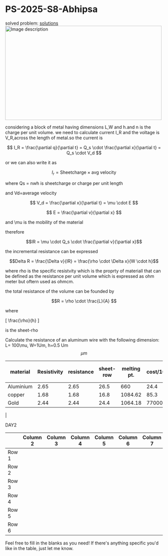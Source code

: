 

# PS-2025-S8-Abhipsa
solved problem: [solutions](https://www.dropbox.com/scl/fi/5rqmi5yh19mftt9z2mfig/PS-Day-1.pdf?rlkey=melm7zlwfyjr6z57oid2cx02k&st=qw25icdu&dl=0)
<img src="https://github.com/user-attachments/assets/fd4134f4-157f-4b62-b430-bfc1c74f6dd9" alt="Image description" width="500" height="300">


considering a block of metal having dimensions L,W and h.and n is the charge per unit volume.
we need to calculate current I_R and the voltage is V_R,across the length of metal.so the current is 


$$ I_R = \frac{\partial q}{\partial t} = Q_s \cdot \frac{\partial x}{\partial t} = Q_s \cdot V_d $$

or we can also write it as

$$ I_r = \text{Sheetcharge} \times \text{avg velocity} $$


where Qs = n*w*h is sheetcharge or charge per unit length


and Vd=average velocity 

$$ V_d = \frac{\partial x}{\partial t} = \mu \cdot E $$

$$ E = \frac{\partial v}{\partial x} $$


 and \mu is the mobility of the material


therefore 


$$IR = \mu \cdot Q_s \cdot \frac{\partial v}{\partial x}$$


the incremental resistance can be expressed


$$Delta R = \frac{\Delta v}{IR} = \frac{\rho \cdot \Delta x}{W \cdot h}$$


where rho is the specific resistvity which is the proprty of materiall that can be defined as the resistance per unit volume which is expressed as ohm meter but oftern used as ohmcm.

the total resistance of the volume can be founded by 



$$R = \rho \cdot \frac{L}{A} $$


where 


\[ \frac{\rho}{h} \]


is the sheet-rho

Calculate the resistance of an aluminum wire with the following dimension: L= 100\mu, W=1Um, h=0.5 Um $$ \mu m $$

| material | Resistivity | resistance | sheet-row| melting pt. | cost/100gm| Temp cof of resistance |
|----------|----------|----------|----------|----------|----------|----------|
| Aluminium  |    2.65      |     2.65     |26.5          |660          |24.4          |0.00429          |
| copper  |  1.68        |1.68          |16.8          |1084.62          |85.3          |0.00386          |
| Gold   | 2.44         |   2.44       |    24.4      |  1064.18        |  77000        |  0.0034        |








|

DAY2

|  | Column 2 | Column 3 | Column 4 | Column 5 | Column 6 | Column 7 |
|----------|----------|----------|----------|----------|----------|----------|
| Row 1    |          |          |          |          |          |          |
| Row 2    |          |          |          |          |          |          |
| Row 3    |          |          |          |          |          |          |
| Row 4    |          |          |          |          |          |          |
| Row 5    |          |          |          |          |          |          |
| Row 6    |          |          |          |          |          |          |

Feel free to fill in the blanks as you need! If there's anything specific you'd like in the table, just let me know.







 





















